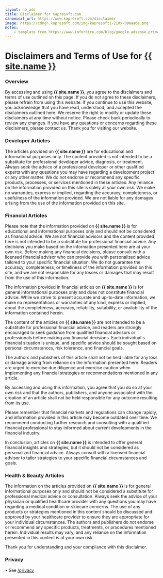 ```yaml
---
layout: no_ads
title: Disclaimer for Kapresoft.com
canonical_url: https://www.kapresoft.com/disclaimer
image: https://cdngh.kapresoft.com/img/kapresoft1-210x-09aaa6e.png 
notes:
    - template from https://www.inforbiro.com/blog/google-adsense-privacy-policy-example
---
```


# Disclaimers and Terms of Use for <a href="/">{{ site.name }}</a>

### Overview

By accessing and using **{{ site.name }}**, you agree to the disclaimers and terms of use outlined on this page. If you do not agree to these disclaimers, please refrain from using this website. If you continue to use this website, you acknowledge that you have read, understood, and accepted the disclaimers outlined here. We reserve the right to modify or update these disclaimers at any time without notice. Please check back periodically to review any changes. If you have any questions or concerns regarding these disclaimers, please contact us. Thank you for visiting our website.

### Developer Articles

The articles provided on **{{ site.name }}** are for educational and informational purposes only. The content provided is not intended to be a substitute for professional developer advice, diagnosis, or treatment. Always seek the advice of a professional developer or other qualified experts with any questions you may have regarding a development project or any other matter. We do not endorse or recommend any specific products, processes, or services mentioned in these articles. Any reliance on the information provided on this site is solely at your own risk. We make no warranties, express or implied, regarding the accuracy, completeness, or usefulness of the information provided. We are not liable for any damages arising from the use of the information provided on this site.

### Financial Articles

Please note that the information provided on **{{ site.name }}** is for educational and informational purposes only and should not be considered as financial advice. We are not financial advisors and the content provided here is not intended to be a substitute for professional financial advice. Any decisions you make based on the information presented here are at your own risk. Before making any financial decisions, please consult with a licensed financial advisor who can provide you with personalized advice tailored to your specific financial situation. We do not guarantee the accuracy, completeness, or timeliness of the information provided on this site, and we are not responsible for any losses or damages that may result from the use of this information.

The information provided in financial articles on **{{ site.name }}** is for general informational purposes only and does not constitute financial advice. While we strive to present accurate and up-to-date information, we make no representations or warranties of any kind, express or implied, about the completeness, accuracy, reliability, suitability, or availability of the information contained herein.

The content of the articles on **{{ site.name }}** are not intended to be a substitute for professional financial advice, and readers are strongly encouraged to seek guidance from qualified financial advisors or professionals before making any financial decisions. Each individual's financial situation is unique, and specific advice should be sought based on personal circumstances, risk tolerance, and financial goals.

The authors and publishers of this article shall not be held liable for any loss or damage arising from reliance on the information presented here. Readers are urged to exercise due diligence and exercise caution when implementing any financial strategies or recommendations mentioned in any article.

By accessing and using this information, you agree that you do so at your own risk and that the authors, publishers, and anyone associated with the creation of an article shall not be held responsible for any outcome resulting from its use.

Please remember that financial markets and regulations can change rapidly, and information provided in this article may become outdated over time. We recommend conducting further research and consulting with a qualified financial professional to stay informed about current developments in the financial industry.

In conclusion, articles on **{{ site.name }}** is intended to offer general financial insights and strategies, but it should not be considered as personalized financial advice. Always consult with a licensed financial advisor to tailor strategies to your specific financial circumstances and goals.

### Health & Beauty Articles

The information on the articles provided on **{{ site.name }}** is for general informational purposes only and should not be considered a substitute for professional medical advice or consultation. Always seek the advice of your physician or qualified healthcare provider with any questions you may have regarding a medical condition or skincare concerns. The use of any products or strategies mentioned in this content should be discussed and approved by your healthcare provider to ensure they are appropriate for your individual circumstances. The authors and publishers do not endorse or recommend any specific products, treatments, or procedures mentioned herein. Individual results may vary, and any reliance on the information presented in this content is at your own risk.

Thank you for understanding and your compliance with this disclaimer.

### Privacy

• See [/privacy](/privacy)
